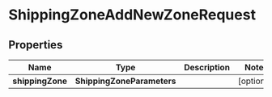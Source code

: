 

# ShippingZoneAddNewZoneRequest


## Properties

| Name | Type | Description | Notes |
|------------ | ------------- | ------------- | -------------|
|**shippingZone** | **ShippingZoneParameters** |  |  [optional] |



